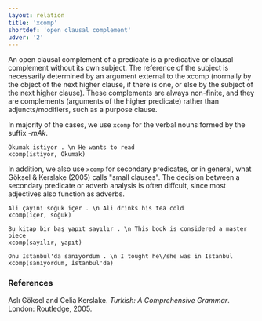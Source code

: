 ```yaml
---
layout: relation
title: 'xcomp'
shortdef: 'open clausal complement'
udver: '2'
---
```


An open clausal complement of a predicate is
a predicative or clausal complement without its own subject.
The reference of the subject is necessarily determined
by an argument external to the xcomp
(normally by the object of the next higher clause, if there is one,
or else by the subject of the next higher clause).
These complements are always non-finite,
and they are complements (arguments of the higher predicate)
rather than adjuncts/modifiers, such as a purpose clause.

In majority of the cases, we use `xcomp` for the verbal nouns
formed by the suffix _-mAk_.

~~~ sdparse
Okumak istiyor . \n He wants to read
xcomp(istiyor, Okumak)
~~~

In addition, we also use `xcomp` for secondary predicates, 
or in general, what Göksel & Kerslake (2005) calls "small clauses".
The decision between a secondary predicate or adverb analysis is often diffcult,
since most adjectives also function as adverbs.

~~~ sdparse
Ali çayını soğuk içer . \n Ali drinks his tea cold
xcomp(içer, soğuk)
~~~

~~~ sdparse
Bu kitap bir baş yapıt sayılır . \n This book is considered a master piece
xcomp(sayılır, yapıt)
~~~

~~~ sdparse
Onu İstanbul'da sanıyordum . \n I tought he\/she was in Istanbul
xcomp(sanıyordum, İstanbul'da)
~~~

### References
Aslı Göksel and Celia Kerslake. _Turkish: A Comprehensive Grammar_.
London: Routledge, 2005.
<!-- Interlanguage links updated Po lis 14 15:35:46 CET 2022 -->
